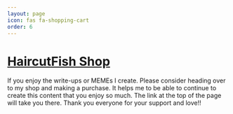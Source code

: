 ```yaml
---
layout: page
icon: fas fa-shopping-cart
order: 6
---
```


# [HaircutFish Shop](https://haircutfishshop.myspreadshop.com)

If you enjoy the write-ups or MEMEs I create.  Please consider heading over to my shop and making a purchase.  It helps me to be able to continue to create this content that you enjoy so much.  The link at the top of the page will take you there.  Thank you everyone for your support and love!!
